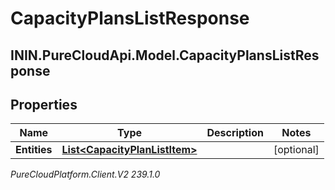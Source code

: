 # CapacityPlansListResponse

## ININ.PureCloudApi.Model.CapacityPlansListResponse

## Properties

|Name | Type | Description | Notes|
|------------ | ------------- | ------------- | -------------|
| **Entities** | [**List&lt;CapacityPlanListItem&gt;**](CapacityPlanListItem) |  | [optional] |



_PureCloudPlatform.Client.V2 239.1.0_
